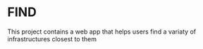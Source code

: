 # FIND
 This project contains a web app that helps users find a variaty of infrastructures closest to them
